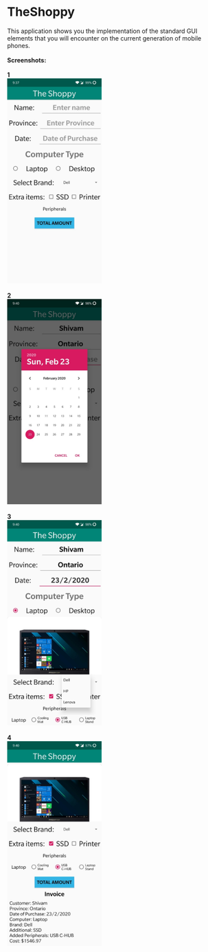 # TheShoppy
This application shows you the implementation of the standard GUI elements that you will encounter on the current generation of mobile phones.<br><br>
<b>Screenshots:</b><br><br>
<b>1</b><br>
<img src="Screenshots/Screenshot1.png" width=220><br><br>
<b>2</b><br>
<img src="Screenshots/Screenshot2.png" width=220><br><br>
<b>3</b><br>
<img src="Screenshots/Screenshot3.png" width=220><br><br>
<b>4</b><br>
<img src="Screenshots/Screenshot4.png" width=220>
